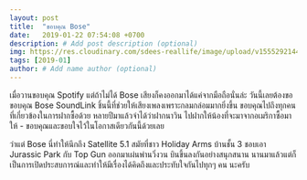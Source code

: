 ```yaml
---
layout: post
title:  "ขอบคุณ Bose"
date:   2019-01-22 07:54:08 +0700
description: # Add post description (optional)
img: https://res.cloudinary.com/sdees-reallife/image/upload/v1555292144/IMG_20190124_080531414.jpg # Add image post (optional)
tags: [2019-01]
author: # Add name author (optional)
---
```

เมื่อวานขอบคุณ Spotify แต่ถ้าไม่ได้ Bose เสียงก็คงออกมาได้แค่จากมือถือนั่นล่ะ วันนี้เลยต้องขอขอบคุณ Bose SoundLink ชิ้นนี้ที่ช่วยให้เสียงเพลงเพราะกลมกล่อมมากยิ่งขึ้น ขอบคุณไปถึงทุกคนที่เกี่ยวข้องในการฝากซื้อด้วย หลายปีมาแล้วจำได้ว่าฝากนาวิน ไปฝากให้น้องที่จะมาจากอเมริกาซื้อมาให้ - ขอบคุณและขอบใจไว้ในโอกาสเดียวกันนี้ด้วยเลย

ว่าแต่ Bose นี่ทำให้นึกถึง Satellite 5.1 สมัยที่ชาว Holiday Arms บ้านชั้น 3 ชอบเอา Jurassic Park กับ Top Gun ออกมาเผ่นพ่านวิ่งวน บินขึ้นลงกันอย่างสนุกสนาน นานมาแล้วแต่ก็เป็นการเปิดประสบการณ์และทำให้มีเรื่องได้คิดถึงและประทับใจกันไปทุกๆ คน นะครับ
